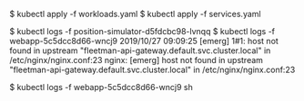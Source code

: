 $ kubectl apply -f workloads.yaml
$ kubectl apply -f services.yaml

$ kubectl logs -f position-simulator-d5fdcbc98-lvnqq
$ kubectl logs -f webapp-5c5dcc8d66-wncj9
2019/10/27 09:09:25 [emerg] 1#1: host not found in upstream "fleetman-api-gateway.default.svc.cluster.local" in /etc/nginx/nginx.conf:23
nginx: [emerg] host not found in upstream "fleetman-api-gateway.default.svc.cluster.local" in /etc/nginx/nginx.conf:23

$ kubectl logs -f webapp-5c5dcc8d66-wncj9 sh